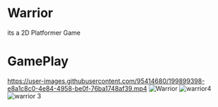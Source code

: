 # Warrior
its a 2D Platformer Game

# GamePlay
https://user-images.githubusercontent.com/95414680/199899398-e8a1c8c0-4e84-4958-be0f-76ba1748af39.mp4
![Warrior](https://user-images.githubusercontent.com/95414680/199897275-31afadbc-786b-416b-9125-988c07093498.png)
![warrior4](https://user-images.githubusercontent.com/95414680/199897297-c9ee24bb-f0a8-486a-83f7-02b2d7bfe479.png)
![warrior 3](https://user-images.githubusercontent.com/95414680/199897329-2993529b-cb91-4074-a981-3b233499ce88.png)
